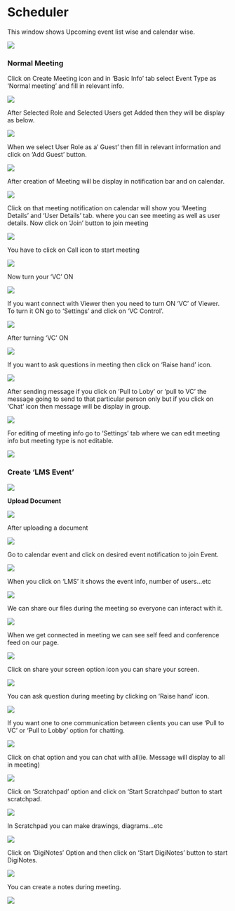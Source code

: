 # Scheduler

This window shows Upcoming event list wise and calendar wise.

![](../.gitbook/assets/image%20%28132%29.png)

###  **Normal Meeting**

Click on Create Meeting icon and in ‘Basic Info’ tab select Event Type as ‘Normal meeting’ and fill in relevant info.

![](../.gitbook/assets/image%20%28152%29.png)

After Selected Role and Selected Users get Added then they will be display as below.

![](../.gitbook/assets/image%20%28223%29.png)

When we select User Role as a’ Guest’ then fill in relevant information and click on ‘Add Guest’ button.

![](../.gitbook/assets/image%20%28130%29.png)

After creation of Meeting will be display in notification bar and on calendar.

![](../.gitbook/assets/image%20%2896%29.png)

Click on that meeting notification on calendar will show you ‘Meeting Details’ and ‘User Details’ tab. where you can see meeting as well as user details. Now click on ‘Join’ button to join meeting

![](../.gitbook/assets/image%20%28104%29.png)

You have to click on Call icon to start meeting

![](../.gitbook/assets/image%20%28123%29.png)

Now turn your ‘VC’ ON

![](../.gitbook/assets/image%20%2886%29.png)

If you want connect with Viewer then you need to turn ON ‘VC’ of Viewer. To turn it ON go to ‘Settings’ and click on ‘VC Control’.

![](../.gitbook/assets/image%20%28165%29.png)

After turning ‘VC’ ON

![](../.gitbook/assets/image%20%2888%29.png)

If you want to ask questions in meeting then click on ‘Raise hand’ icon.

![](../.gitbook/assets/image%20%28185%29.png)

After sending message if you click on ‘Pull to Loby’ or ‘pull to VC’ the message going to send to that particular person only but if you click on ‘Chat’ icon then message will be display in group.

![](../.gitbook/assets/image%20%28143%29.png)

For editing of meeting info go to ‘Settings’ tab where we can edit meeting info but meeting type is not editable.

![](../.gitbook/assets/image%20%2864%29.png)

###  **Create ‘LMS Event’**

![](../.gitbook/assets/image%20%28102%29.png)

 **Upload Document**

![](../.gitbook/assets/image%20%28174%29.png)

After uploading a document

![](../.gitbook/assets/image%20%2884%29.png)

Go to calendar event and click on desired event notification to join Event.

![](../.gitbook/assets/image%20%2856%29.png)

When you click on ‘LMS’ it shows the event info, number of users…etc

![](../.gitbook/assets/image%20%285%29.png)

We can share our files during the meeting so everyone can interact with it.

![](../.gitbook/assets/image%20%28226%29.png)

When we get connected in meeting we can see self feed and conference feed on our page.

![](../.gitbook/assets/image%20%28138%29.png)

Click on share your screen option icon you can share your screen.

![](../.gitbook/assets/image%20%28181%29.png)

You can ask question during meeting by clicking on ‘Raise hand’ icon.

![](../.gitbook/assets/image%20%2899%29.png)

If you want one to one communication between clients you can use ‘Pull to VC’ or ‘Pull to Lob**b**y’ option for chatting.

![](../.gitbook/assets/image%20%28221%29.png)

Click on chat option and you can chat with all\(ie. Message will display to all in meeting\)

![](../.gitbook/assets/image%20%28190%29.png)

Click on ‘Scratchpad’ option and click on ‘Start Scratchpad’ button to start scratchpad.

![](../.gitbook/assets/image%20%2858%29.png)

In Scratchpad you can make drawings, diagrams…etc

![](../.gitbook/assets/image%20%2851%29.png)

Click on ‘DigiNotes’ Option and then click on ‘Start DigiNotes’ button to start DigiNotes.

![](../.gitbook/assets/image%20%2877%29.png)

You can create a notes during meeting.

![](../.gitbook/assets/image%20%28206%29.png)



